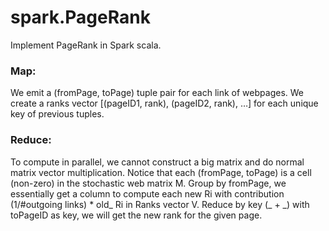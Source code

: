 # spark.PageRank
Implement PageRank in Spark scala.

### Map:
We emit a (fromPage, toPage) tuple pair for each link of webpages. We create a ranks vector [(pageID1, rank), (pageID2, rank), …] for each unique key of previous
tuples.

### Reduce:
To compute in parallel, we cannot construct a big matrix and do normal matrix vector multiplication. Notice that each (fromPage, toPage) is a cell (non-zero) in the stochastic web
matrix M. Group by fromPage, we essentially get a column to compute each new Ri with contribution (1/#outgoing links) * old_ Ri in Ranks vector V.
Reduce by key (_ + _) with toPageID as key, we will get the new rank for the given page.
